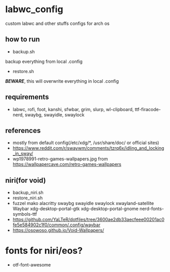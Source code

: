 # labwc_config
custom labwc and other stuffs configs for arch os
## how to run
* backup.sh

backup everything from local .config
* restore.sh

***BEWARE***, this will overwrite everything in local .config
## requirements
* labwc, rofi, foot, kanshi, sfwbar, grim, slurp, wl-clipboard, ttf-firacode-nerd, swaybg, swayidle, swaylock

## references
* mostly from default config(/etc/xdg/*, /usr/share/doc/ or official sites)
* https://www.reddit.com/r/swaywm/comments/tzrq6x/idling_and_locking_in_sway/
* wp1978991-retro-games-wallpapers.jpg from https://wallpapercave.com/retro-games-wallpapers

## niri(for void)
* backup_niri.sh
* restore_niri.sh
* fuzzel mako alacritty swaybg swayidle swaylock xwayland-satellite Waybar xdg-desktop-portal-gtk xdg-desktop-portal-gnome nerd-fonts-symbols-ttf
* https://github.com/YaLTeR/dotfiles/tree/3600ae2db33aecfeee00201ac0fe5e584902c1f0/common/.config/waybar
* https://osowoso.github.io/Void-Wallpapers/

# fonts for niri/eos?
* otf-font-awesome


